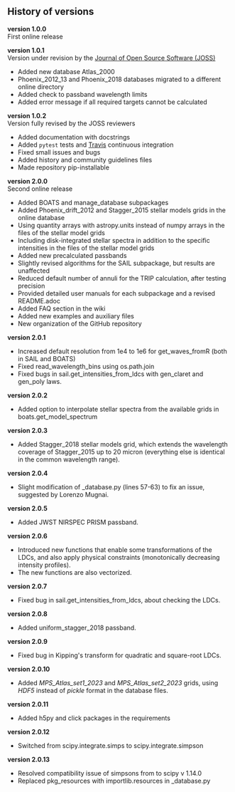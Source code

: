 ## History of versions

**version 1.0.0**  
First online release

**version 1.0.1**  
Version under revision by the [Journal of Open Source Software (JOSS)](https://joss.theoj.org/)
* Added new database Atlas\_2000  
* Phoenix\_2012\_13 and Phoenix\_2018 databases migrated to a different online directory  
* Added check to passband wavelength limits  
* Added error message if all required targets cannot be calculated  

**version 1.0.2**  
Version fully revised by the JOSS reviewers  
* Added documentation with docstrings  
* Added ``pytest`` tests and [Travis](https://docs.travis-ci.com/) continuous integration  
* Fixed small issues and bugs  
* Added history and community guidelines files  
* Made repository pip-installable  

**version 2.0.0**  
Second online release  
* Added BOATS and manage_database subpackages  
* Added Phoenix_drift_2012 and Stagger_2015 stellar models grids in the online database  
* Using quantity arrays with astropy.units instead of numpy arrays in the files of the stellar model grids  
* Including disk-integrated stellar spectra in addition to the specific intensities in the files of the stellar model grids  
* Added new precalculated passbands  
* Slightly revised algorithms for the SAIL subpackage, but results are unaffected  
* Reduced default number of annuli for the TRIP calculation, after testing precision  
* Provided detailed user manuals for each subpackage and a revised README.adoc  
* Added FAQ section in the wiki  
* Added new examples and auxiliary files  
* New organization of the GitHub repository


**version 2.0.1**
* Increased default resolution from 1e4 to 1e6 for get_waves_fromR (both in SAIL and BOATS)
* Fixed read_wavelength_bins using os.path.join
* Fixed bugs in sail.get_intensities_from_ldcs with gen_claret and gen_poly laws.

**version 2.0.2**
* Added option to interpolate stellar spectra from the available grids in boats.get_model_spectrum

**version 2.0.3**
* Added Stagger_2018 stellar models grid, which extends the wavelength coverage of Stagger_2015 up to 20 micron (everything else is identical in the common wavelength range).

**version 2.0.4**
* Slight modification of \_database.py (lines 57-63) to fix an issue, suggested by Lorenzo Mugnai.

**version 2.0.5**
* Added JWST NIRSPEC PRISM passband.

**version 2.0.6**
* Introduced new functions that enable some transformations of the LDCs, and also apply physical constraints (monotonically decreasing intensity profiles).
* The new functions are also vectorized.

**version 2.0.7**
* Fixed bug in sail.get_intensities_from_ldcs, about checking the LDCs.

**version 2.0.8**
* Added uniform\_stagger\_2018 passband.

**version 2.0.9**
* Fixed bug in Kipping's transform for quadratic and square-root LDCs.

**version 2.0.10**
* Added _MPS_Atlas_set1_2023_ and _MPS_Atlas_set2_2023_ grids, using _HDF5_ instead of _pickle_ format in the database files.

**version 2.0.11**
* Added h5py and click packages in the requirements

**version 2.0.12**
* Switched from scipy.integrate.simps to scipy.integrate.simpson

**version 2.0.13**
* Resolved compatibility issue of simpsons from to scipy v 1.14.0
* Replaced pkg_resources with importlib.resources in _database.py


